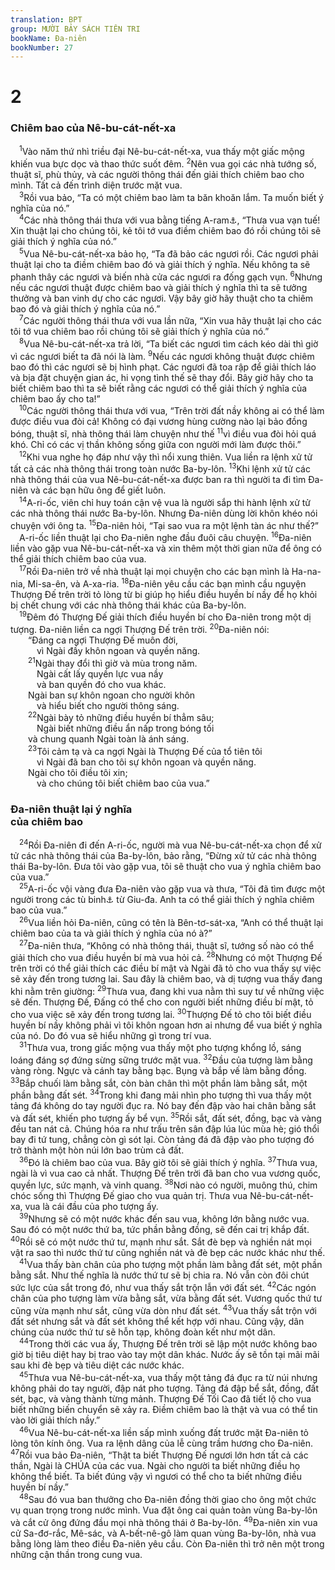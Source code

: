 ```yaml
---
translation: BPT
group: MƯỜI BẢY SÁCH TIÊN TRI
bookName: Đa-niên 
bookNumber: 27
---
```


<div class="title"><h1>2</h1><h3>Chiêm bao của Nê-bu-cát-nết-xa</h3></div>
<span class="verse da_2_1"> <sup>1</sup>Vào năm thứ nhì triều đại Nê-bu-cát-nết-xa, vua thấy một giấc mộng khiến vua bực dọc và thao thức suốt đêm.</span>
<span class="verse da_2_2"><sup>2</sup>Nên vua gọi các nhà tướng số, thuật sĩ, phù thủy, và các người thông thái đến giải thích chiêm bao cho mình. Tất cả đến trình diện trước mặt vua.<br/></span>
<span class="verse da_2_3"> <sup>3</sup>Rồi vua bảo, “Ta có một chiêm bao làm ta băn khoăn lắm. Ta muốn biết ý nghĩa của nó.”<br/></span>
<span class="verse da_2_4"> <sup>4</sup>Các nhà thông thái thưa với vua bằng tiếng A-ram<a data-toggle="tooltip" data-placement="bottom" title="Sách Đa-niên từ đây cho đến 7:28 viết bằng tiếng A-ram. Xem “A-ram” trong Bảng Giải Thích Từ Ngữ.">⚓</a>, “Thưa vua vạn tuế! Xin thuật lại cho chúng tôi, kẻ tôi tớ vua điềm chiêm bao đó rồi chúng tôi sẽ giải thích ý nghĩa của nó.”<br/></span>
<span class="verse da_2_5"> <sup>5</sup>Vua Nê-bu-cát-nết-xa bảo họ, “Ta đã bảo các ngươi rồi. Các ngươi phải thuật lại cho ta điềm chiêm bao đó và giải thích ý nghĩa. Nếu không ta sẽ phanh thây các ngươi và biến nhà cửa các ngươi ra đống gạch vụn.</span>
<span class="verse da_2_6"><sup>6</sup>Nhưng nếu các ngươi thuật được chiêm bao và giải thích ý nghĩa thì ta sẽ tưởng thưởng và ban vinh dự cho các ngươi. Vậy bây giờ hãy thuật cho ta chiêm bao đó và giải thích ý nghĩa của nó.”<br/></span>
<span class="verse da_2_7"> <sup>7</sup>Các người thông thái thưa với vua lần nữa, “Xin vua hãy thuật lại cho các tôi tớ vua chiêm bao rồi chúng tôi sẽ giải thích ý nghĩa của nó.”<br/></span>
<span class="verse da_2_8"> <sup>8</sup>Vua Nê-bu-cát-nết-xa trả lời, “Ta biết các ngươi tìm cách kéo dài thì giờ vì các ngươi biết ta đã nói là làm.</span>
<span class="verse da_2_9"><sup>9</sup>Nếu các ngươi không thuật được chiêm bao đó thì các ngươi sẽ bị hình phạt. Các ngươi đã toa rập để giải thích láo và bịa đặt chuyện gian ác, hi vọng tình thế sẽ thay đổi. Bây giờ hãy cho ta biết chiêm bao thì ta sẽ biết rằng các ngươi có thể giải thích ý nghĩa của chiêm bao ấy cho ta!”<br/></span>
<span class="verse da_2_10"> <sup>10</sup>Các người thông thái thưa với vua, “Trên trời đất nầy không ai có thể làm được điều vua đòi cả! Không có đại vương hùng cường nào lại bảo đồng bóng, thuật sĩ, nhà thông thái làm chuyện như thế</span>
<span class="verse da_2_11"><sup>11</sup>vì điều vua đòi hỏi quá khó. Chỉ có các vị thần không sống giữa con người mới làm được thôi.”<br/></span>
<span class="verse da_2_12"> <sup>12</sup>Khi vua nghe họ đáp như vậy thì nổi xung thiên. Vua liền ra lệnh xử tử tất cả các nhà thông thái trong toàn nước Ba-by-lôn.</span>
<span class="verse da_2_13"><sup>13</sup>Khi lệnh xử tử các nhà thông thái của vua Nê-bu-cát-nết-xa được ban ra thì người ta đi tìm Đa-niên và các bạn hữu ông để giết luôn.<br/></span>
<span class="verse da_2_14"> <sup>14</sup>A-ri-ốc, viên chỉ huy toán cận vệ vua là người sắp thi hành lệnh xử tử các nhà thông thái nước Ba-by-lôn. Nhưng Đa-niên dùng lời khôn khéo nói chuyện với ông ta.</span>
<span class="verse da_2_15"><sup>15</sup>Đa-niên hỏi, “Tại sao vua ra một lệnh tàn ác như thế?”<br/> A-ri-ốc liền thuật lại cho Đa-niên nghe đầu đuôi câu chuyện.</span>
<span class="verse da_2_16"><sup>16</sup>Đa-niên liền vào gặp vua Nê-bu-cát-nết-xa và xin thêm một thời gian nữa để ông có thể giải thích chiêm bao của vua.<br/></span>
<span class="verse da_2_17"> <sup>17</sup>Rồi Đa-niên trở về nhà thuật lại mọi chuyện cho các bạn mình là Ha-na-nia, Mi-sa-ên, và A-xa-ria.</span>
<span class="verse da_2_18"><sup>18</sup>Đa-niên yêu cầu các bạn mình cầu nguyện Thượng Đế trên trời tỏ lòng từ bi giúp họ hiểu điều huyền bí nầy để họ khỏi bị chết chung với các nhà thông thái khác của Ba-by-lôn.<br/></span>
<span class="verse da_2_19"> <sup>19</sup>Đêm đó Thượng Đế giải thích điều huyền bí cho Đa-niên trong một dị tượng. Đa-niên liền ca ngợi Thượng Đế trên trời.</span>
<span class="verse da_2_20"><sup>20</sup>Đa-niên nói:<br/>  “Đáng ca ngợi Thượng Đế muôn đời,<br/>   vì Ngài đầy khôn ngoan và quyền năng.<br/></span>
<span class="verse da_2_21">  <sup>21</sup>Ngài thay đổi thì giờ và mùa trong năm.<br/>   Ngài cất lấy quyền lực vua nầy<br/>   và ban quyền đó cho vua khác.<br/>  Ngài ban sự khôn ngoan cho người khôn<br/>   và hiểu biết cho người thông sáng.<br/></span>
<span class="verse da_2_22">  <sup>22</sup>Ngài bày tỏ những điều huyền bí thẳm sâu;<br/>   Ngài biết những điều ẩn nấp trong bóng tối<br/>  và chung quanh Ngài toàn là ánh sáng.<br/></span>
<span class="verse da_2_23">  <sup>23</sup>Tôi cảm tạ và ca ngợi Ngài là Thượng Đế của tổ tiên tôi<br/>   vì Ngài đã ban cho tôi sự khôn ngoan và quyền năng.<br/>  Ngài cho tôi điều tôi xin;<br/>   và cho chúng tôi biết chiêm bao của vua.”<br/></span>
<div class="title"><h3>Đa-niên thuật lại ý nghĩa<br/>của chiêm bao</h3></div>
<span class="verse da_2_24"> <sup>24</sup>Rồi Đa-niên đi đến A-ri-ốc, người mà vua Nê-bu-cát-nết-xa chọn để xử tử các nhà thông thái của Ba-by-lôn, bảo rằng, “Đừng xử tử các nhà thông thái Ba-by-lôn. Đưa tôi vào gặp vua, tôi sẽ thuật cho vua ý nghĩa chiêm bao của vua.”<br/></span>
<span class="verse da_2_25"> <sup>25</sup>A-ri-ốc vội vàng đưa Đa-niên vào gặp vua và thưa, “Tôi đã tìm được một người trong các tù binh<a data-toggle="tooltip" data-placement="bottom" title="Những người bị bắt mang đi trong chiến tranh. Đây là những người Do-thái bị đày qua Ba-by-lôn.">⚓</a> từ Giu-đa. Anh ta có thể giải thích ý nghĩa chiêm bao của vua.”<br/></span>
<span class="verse da_2_26"> <sup>26</sup>Vua liền hỏi Đa-niên, cũng có tên là Bên-tơ-sát-xa, “Anh có thể thuật lại chiêm bao của ta và giải thích ý nghĩa của nó à?”<br/></span>
<span class="verse da_2_27"> <sup>27</sup>Đa-niên thưa, “Không có nhà thông thái, thuật sĩ, tướng số nào có thể giải thích cho vua điều huyền bí mà vua hỏi cả.</span>
<span class="verse da_2_28"><sup>28</sup>Nhưng có một Thượng Đế trên trời có thể giải thích các điều bí mật và Ngài đã tỏ cho vua thấy sự việc sẽ xảy đến trong tương lai. Sau đây là chiêm bao, và dị tượng vua thấy đang khi nằm trên giường:</span>
<span class="verse da_2_29"><sup>29</sup>Thưa vua, đang khi vua nằm thì suy tư về những việc sẽ đến. Thượng Đế, Đấng có thể cho con người biết những điều bí mật, tỏ cho vua việc sẽ xảy đến trong tương lai.</span>
<span class="verse da_2_30"><sup>30</sup>Thượng Đế tỏ cho tôi biết điều huyền bí nầy không phải vì tôi khôn ngoan hơn ai nhưng để vua biết ý nghĩa của nó. Do đó vua sẽ hiểu những gì trong trí vua.<br/></span>
<span class="verse da_2_31"> <sup>31</sup>Thưa vua, trong giấc mộng vua thấy một pho tượng khổng lồ, sáng loáng đáng sợ đứng sừng sững trước mặt vua.</span>
<span class="verse da_2_32"><sup>32</sup>Đầu của tượng làm bằng vàng ròng. Ngực và cánh tay bằng bạc. Bụng và bắp vế làm bằng đồng.</span>
<span class="verse da_2_33"><sup>33</sup>Bắp chuối làm bằng sắt, còn bàn chân thì một phần làm bằng sắt, một phần bằng đất sét.</span>
<span class="verse da_2_34"><sup>34</sup>Trong khi đang mải nhìn pho tượng thì vua thấy một tảng đá không do tay người đục ra. Nó bay đến đập vào hai chân bằng sắt và đất sét, khiến pho tượng ấy bể vụn.</span>
<span class="verse da_2_35"><sup>35</sup>Rồi sắt, đất sét, đồng, bạc và vàng đều tan nát cả. Chúng hóa ra như trấu trên sân đập lúa lúc mùa hè; gió thổi bay đi tứ tung, chẳng còn gì sót lại. Còn tảng đá đã đập vào pho tượng đó trở thành một hòn núi lớn bao trùm cả đất.<br/></span>
<span class="verse da_2_36"> <sup>36</sup>Đó là chiêm bao của vua. Bây giờ tôi sẽ giải thích ý nghĩa.</span>
<span class="verse da_2_37"><sup>37</sup>Thưa vua, ngài là vì vua cao cả nhất. Thượng Đế trên trời đã ban cho vua vương quốc, quyền lực, sức mạnh, và vinh quang.</span>
<span class="verse da_2_38"><sup>38</sup>Nơi nào có người, muông thú, chim chóc sống thì Thượng Đế giao cho vua quản trị. Thưa vua Nê-bu-cát-nết-xa, vua là cái đầu của pho tượng ấy.<br/></span>
<span class="verse da_2_39"> <sup>39</sup>Nhưng sẽ có một nước khác đến sau vua, không lớn bằng nước vua. Sau đó có một nước thứ ba, tức phần bằng đồng, sẽ đến cai trị khắp đất.</span>
<span class="verse da_2_40"><sup>40</sup>Rồi sẽ có một nước thứ tư, mạnh như sắt. Sắt đè bẹp và nghiền nát mọi vật ra sao thì nước thứ tư cũng nghiền nát và đè bẹp các nước khác như thế.<br/></span>
<span class="verse da_2_41"> <sup>41</sup>Vua thấy bàn chân của pho tượng một phần làm bằng đất sét, một phần bằng sắt. Như thế nghĩa là nước thứ tư sẽ bị chia ra. Nó vẫn còn đôi chút sức lực của sắt trong đó, như vua thấy sắt trộn lẫn với đất sét.</span>
<span class="verse da_2_42"><sup>42</sup>Các ngón chân của pho tượng làm vừa bằng sắt, vừa bằng đất sét. Vương quốc thứ tư cũng vừa mạnh như sắt, cũng vừa dòn như đất sét.</span>
<span class="verse da_2_43"><sup>43</sup>Vua thấy sắt trộn với đất sét nhưng sắt và đất sét không thể kết hợp với nhau. Cũng vậy, dân chúng của nước thứ tư sẽ hỗn tạp, không đoàn kết như một dân.<br/></span>
<span class="verse da_2_44"> <sup>44</sup>Trong thời các vua ấy, Thượng Đế trên trời sẽ lập một nước không bao giờ bị tiêu diệt hay bị trao vào tay một dân khác. Nước ấy sẽ tồn tại mãi mãi sau khi đè bẹp và tiêu diệt các nước khác.<br/></span>
<span class="verse da_2_45"> <sup>45</sup>Thưa vua Nê-bu-cát-nết-xa, vua thấy một tảng đá đục ra từ núi nhưng không phải do tay người, đập nát pho tượng. Tảng đá đập bể sắt, đồng, đất sét, bạc, và vàng thành từng mảnh. Thượng Đế Tối Cao đã tiết lộ cho vua biết những biến chuyển sẽ xảy ra. Điềm chiêm bao là thật và vua có thể tin vào lời giải thích nầy.”<br/></span>
<span class="verse da_2_46"> <sup>46</sup>Vua Nê-bu-cát-nết-xa liền sấp mình xuống đất trước mặt Đa-niên tỏ lòng tôn kính ông. Vua ra lệnh dâng của lễ cùng trầm hương cho Đa-niên.</span>
<span class="verse da_2_47"><sup>47</sup>Rồi vua bảo Đa-niên, “Thật ta biết Thượng Đế ngươi lớn hơn tất cả các thần, Ngài là CHÚA của các vua. Ngài cho người ta biết những điều họ không thể biết. Ta biết đúng vậy vì ngươi có thể cho ta biết những điều huyền bí nầy.”<br/></span>
<span class="verse da_2_48"> <sup>48</sup>Sau đó vua ban thưởng cho Đa-niên đồng thời giao cho ông một chức vụ quan trọng trong nước mình. Vua đặt ông cai quản toàn vùng Ba-by-lôn và cắt cử ông đứng đầu mọi nhà thông thái ở Ba-by-lôn.</span>
<span class="verse da_2_49"><sup>49</sup>Đa-niên xin vua cử Sa-đơ-rắc, Mê-sác, và A-bết-nê-gô làm quan vùng Ba-by-lôn, nhà vua bằng lòng làm theo điều Đa-niên yêu cầu. Còn Đa-niên thì trở nên một trong những cận thần trong cung vua.<br/></span>

